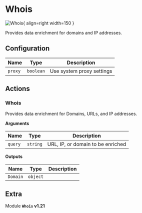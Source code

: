 # Whois

![Whois](/assets/playbooks/library/whois.svg){ align=right width=150 }

Provides data enrichment for domains and IP addresses.

## Configuration

| Name      |  Type   |  Description  |
| --------- | ------- | --------------------------- |
| `proxy` | `boolean` | Use system proxy settings |

## Actions

### Whois

Provides data enrichment for Domains, URLs, and IP addresses.

**Arguments**

| Name      |  Type   |  Description  |
| --------- | ------- | --------------------------- |
| `query` | `string` | URL, IP, or domain to be enriched |


**Outputs**

| Name      |  Type   |  Description  |
| --------- | ------- | --------------------------- |
| `Domain` | `object` |  |


## Extra

Module **`Whois` v1.21**